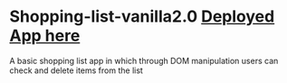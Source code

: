 # Shopping-list-vanilla2.0 [Deployed App here](https://www.gonzalovidal.dev/Shopping-list-vanilla2.0/)
A basic shopping list app in which through DOM manipulation users can check and delete items from the list
